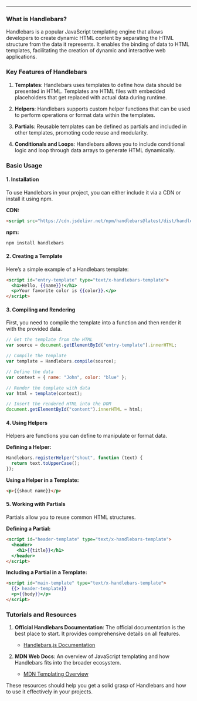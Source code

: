 ---

### What is Handlebars?

Handlebars is a popular JavaScript templating engine that allows developers to create dynamic HTML content by separating the HTML structure from the data it represents. It enables the binding of data to HTML templates, facilitating the creation of dynamic and interactive web applications.

### Key Features of Handlebars

1. **Templates**: Handlebars uses templates to define how data should be presented in HTML. Templates are HTML files with embedded placeholders that get replaced with actual data during runtime.

2. **Helpers**: Handlebars supports custom helper functions that can be used to perform operations or format data within the templates.

3. **Partials**: Reusable templates can be defined as partials and included in other templates, promoting code reuse and modularity.

4. **Conditionals and Loops**: Handlebars allows you to include conditional logic and loop through data arrays to generate HTML dynamically.

### Basic Usage

#### 1. Installation

To use Handlebars in your project, you can either include it via a CDN or install it using npm.

**CDN:**

```html
<script src="https://cdn.jsdelivr.net/npm/handlebars@latest/dist/handlebars.min.js"></script>
```

**npm:**

```bash
npm install handlebars
```

#### 2. Creating a Template

Here’s a simple example of a Handlebars template:

```html
<script id="entry-template" type="text/x-handlebars-template">
  <h1>Hello, {{name}}!</h1>
  <p>Your favorite color is {{color}}.</p>
</script>
```

#### 3. Compiling and Rendering

First, you need to compile the template into a function and then render it with the provided data.

```javascript
// Get the template from the HTML
var source = document.getElementById("entry-template").innerHTML;

// Compile the template
var template = Handlebars.compile(source);

// Define the data
var context = { name: "John", color: "blue" };

// Render the template with data
var html = template(context);

// Insert the rendered HTML into the DOM
document.getElementById("content").innerHTML = html;
```

#### 4. Using Helpers

Helpers are functions you can define to manipulate or format data.

**Defining a Helper:**

```javascript
Handlebars.registerHelper("shout", function (text) {
  return text.toUpperCase();
});
```

**Using a Helper in a Template:**

```html
<p>{{shout name}}</p>
```

#### 5. Working with Partials

Partials allow you to reuse common HTML structures.

**Defining a Partial:**

```html
<script id="header-template" type="text/x-handlebars-template">
  <header>
    <h1>{{title}}</h1>
  </header>
</script>
```

**Including a Partial in a Template:**

```html
<script id="main-template" type="text/x-handlebars-template">
  {{> header-template}}
  <p>{{body}}</p>
</script>
```

### Tutorials and Resources

1. **Official Handlebars Documentation**: The official documentation is the best place to start. It provides comprehensive details on all features.

   - [Handlebars.js Documentation](https://handlebarsjs.com/)

2. **MDN Web Docs**: An overview of JavaScript templating and how Handlebars fits into the broader ecosystem.
   - [MDN Templating Overview](https://developer.mozilla.org/en-US/docs/Learn/JavaScript/Client-side_web_APIs/Introduction)

These resources should help you get a solid grasp of Handlebars and how to use it effectively in your projects.
